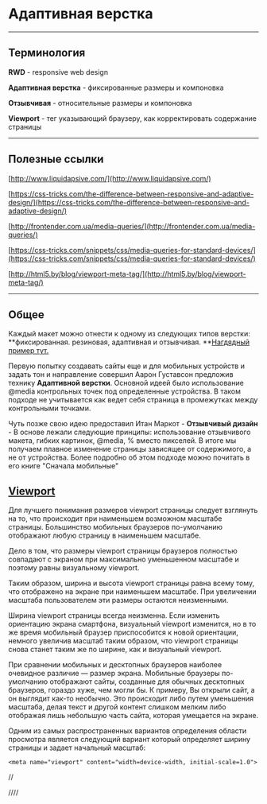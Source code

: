 # Адаптивная верстка

---

## Терминология

**RWD** -  responsive web design

**Адаптивная верстка** - фиксированные размеры и компоновка

**Отзывчивая** - относительные размеры и компоновка

**Viewport** - тег указывающий браузеру, как корректировать содержание страницы

---

## Полезные ссылки

[http://www.liquidapsive.com/](http://www.liquidapsive.com/)

[https://css-tricks.com/the-difference-between-responsive-and-adaptive-design/](https://css-tricks.com/the-difference-between-responsive-and-adaptive-design/)

[http://frontender.com.ua/media-queries/](http://frontender.com.ua/media-queries/)

[https://css-tricks.com/snippets/css/media-queries-for-standard-devices/](https://css-tricks.com/snippets/css/media-queries-for-standard-devices/)

[http://html5.by/blog/viewport-meta-tag/](http://html5.by/blog/viewport-meta-tag/)

---

## Общее

Каждый макет можно отнести к одному из следующих типов верстки: **фиксированная. резиновая, адаптивная и отзывчивая. **[Нагдядный пример тут.](http://www.liquidapsive.com/)

Первую попытку создавать сайты еще и для мобильных устройств и задать тон и направление совершил Аарон Густавсон предложив технику **Адаптивной верстки**. Основной идеей было использование @media контрольных точек под определенные устройства. В таком подходе не учитывается как ведет себя страница в промежутках между контрольными точками.

Чуть позже свою идею предоставил Итан Маркот - **Отзывчивый дизайн** - В основе лежали следующие принципы: использование отзывчивого макета, гибких картинок, @media, % вместо пикселей. В итоге мы получаем плавное изменение страницы зависящее от содержимого, а не от устройства. Более подробно об этом подходе можно почитать в его книге "Сначала мобильные"



## [Viewport](https://www.quirksmode.org/mobile/viewports2.html)

Для лучшего понимания размеров viewport страницы следует взглянуть на то, что происходит при наименьшем возможном масштабе страницы. Большинство мобильных браузеров по-умолчанию отображают любую страницу в наименьшем масштабе.

Дело в том, что размеры viewport страницы браузеров полностью совпадают с экраном при максимально уменьшенном масштабе и поэтому равны визуальному viewport.

Таким образом, ширина и высота viewport страницы равна всему тому, что отображено на экране при наименьшем масштабе. При увеличении масштаба пользователем эти размеры остаются неизменными.

Ширина viewport страницы всегда неизменна. Если изменить ориентацию экрана смартфона, визуальный viewport изменится, но в то же время мобильный браузер приспособится к новой ориентации, немного увеличив масштаб таким образом, что viewport страницы снова станет таким же по ширине, как и визуальный viewport.

При сравнении мобильных и десктопных браузеров наиболее очевидное различие — размер экрана. Мобильные браузеры по-умолчанию отображают сайты, созданные для обычных десктопных браузеров, гораздо хуже, чем могли бы. К примеру, Вы открыли сайт, а он выглядит как-то необычно. Это происходит либо путем уменьшения масштаба, делая текст и другой контент слишком мелким либо отображая лишь небольшую часть сайта, которая умещается на экране.

Одним из самых распространенных вариантов определения области просмотра является следующий вариант который определяет ширину страницы и задает начальный масштаб:

`<meta name="viewport" content="width=device-width, initial-scale=1.0">`



//

////

